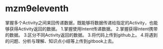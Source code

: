 # mzm9eleventh
掌握多个Activity之间来回传递数据，既能够将数据传递给指定的Activity，也能够获得Activity返回的数据。
1.掌握使用Intent传递数据。
2.掌握获得Intent携带的数据。
3.区分不同Activity返回的数据。
3.将代码上传到github上。
4.将遇到的问题、分析与理解、知识点小结等上传到gitbook上去。
